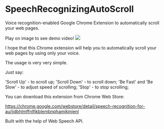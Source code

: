 # SpeechRecognizingAutoScroll
Voice recognition-enabled Google Chrome Extension to automatically scroll your web pages.

Play on image to see demo video! 
[![](https://img.youtube.com/vi/M938BKixRu4/0.jpg)](https://www.youtube.com/watch?v=M938BKixRu4)

I hope that this Chrome extension will help you to automatically scroll your web pages by using only your voice.

The usage is very very simple. 

Just say:

'Scroll Up' - to scroll up;
'Scroll Down' - to scroll down;
'Be Fast' and 'Be Slow' - to adjust speed of scrolling;
'Stop' - to stop scrolling;


You can download this extension from Chrome Web Store:

https://chrome.google.com/webstore/detail/speech-recognition-for-au/jidbhlmffnlfikblembnphamjkjnjenl



Built with the help of  Web Speech API.
